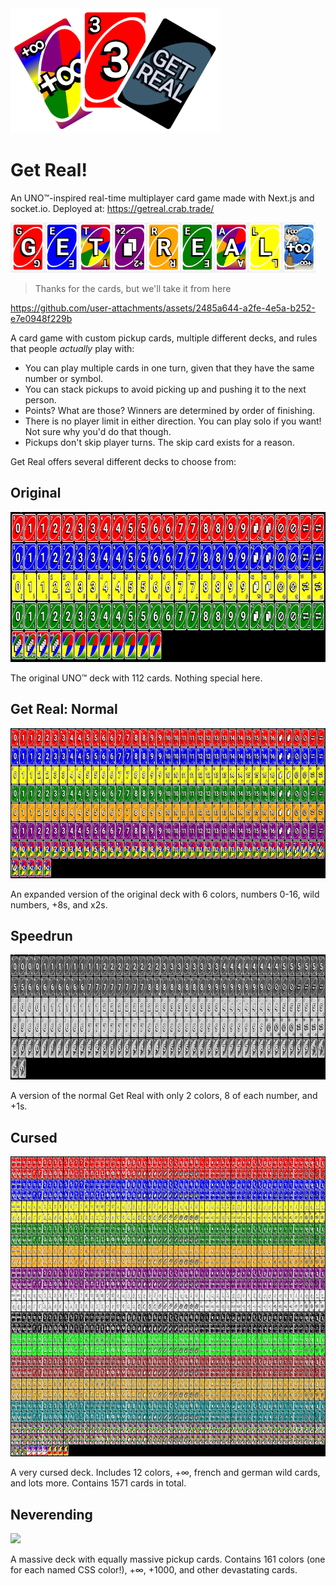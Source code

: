 <img src="./readme-assets/large.png" height="200"/>

# Get Real!

An UNO™-inspired real-time multiplayer card game made with Next.js and socket.io.
Deployed at: https://getreal.crab.trade/

<img src="./readme-assets/title.gif" height="80"/>

> Thanks for the cards, but we'll take it from here

https://github.com/user-attachments/assets/2485a644-a2fe-4e5a-b252-e7e0948f229b

A card game with custom pickup cards, multiple different decks, and rules that people _actually_ play with:

-   You can play multiple cards in one turn, given that they have the same number or symbol.
-   You can stack pickups to avoid picking up and pushing it to the next person.
-   Points? What are those? Winners are determined by order of finishing.
-   There is no player limit in either direction. You can play solo if you want! Not sure why you'd do that though.
-   Pickups don't skip player turns. The skip card exists for a reason.

Get Real offers several different decks to choose from:

## Original

<img src="./readme-assets/deck/original.png" height="240"/>

The original UNO:tm: deck with 112 cards. Nothing special here.

## Get Real: Normal

<img src="./readme-assets/deck/normal.png" height="240"/>

An expanded version of the original deck with 6 colors, numbers 0-16, wild numbers, +8s, and x2s.

## Speedrun

<img src="./readme-assets/deck/speedrun.png" height="200"/>

A version of the normal Get Real with only 2 colors, 8 of each number, and +1s.

## Cursed

<img src="./readme-assets/deck/cursed.png" height="480"/>

A very cursed deck. Includes 12 colors, +∞, french and german wild cards, and lots more. Contains 1571 cards in total.

## Neverending

<img src="./readme-assets/deck/neverending.png" height="480"/>

A massive deck with equally massive pickup cards. Contains 161 colors (one for each named CSS color!), +∞, +1000, and other devastating cards.
